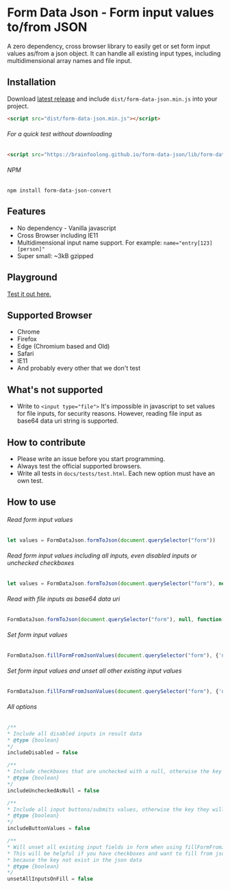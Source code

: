 # Form Data Json - Form input values to/from JSON
A zero dependency, cross browser library to easily get or set form input values as/from a json object. It can handle all existing input types, including multidimensional array names and file input.

## Installation
Download [latest release](https://github.com/brainfoolong/form-data-json/releases/latest) and include `dist/form-data-json.min.js` into your project.
```html
<script src="dist/form-data-json.min.js"></script>
```
###### For a quick test without downloading
```html
<script src="https://brainfoolong.github.io/form-data-json/lib/form-data-json.min.js"></script>
```
###### NPM
```
npm install form-data-json-convert
```

## Features
* No dependency - Vanilla javascript
* Cross Browser including IE11
* Multidimensional input name support. For example: `name="entry[123][person]"`
* Super small: ~3kB gzipped 

## Playground
[Test it out here.](https://brainfoolong.github.io/form-data-json/example/playground.html)

## Supported Browser
* Chrome
* Firefox
* Edge (Chromium based and Old)
* Safari
* IE11
* And probably every other that we don't test

## What's not supported
* Write to `<input type="file">` It's impossible in javascript to set values for file inputs, for security reasons. However, reading file input as base64 data uri string is supported.

## How to contribute
* Please write an issue before you start programming.
* Always test the official supported browsers.
* Write all tests in `docs/tests/test.html`. Each new option must have an own test.

## How to use
###### Read form input values
```javascript
let values = FormDataJson.formToJson(document.querySelector("form"))
``` 
###### Read form input values including all inputs, even disabled inputs or unchecked checkboxes
```javascript
let values = FormDataJson.formToJson(document.querySelector("form"), new FormDataJsonOptions({ includeDisabled: true }))
```
###### Read with file inputs as base64 data uri
```javascript
FormDataJson.formToJson(document.querySelector("form"), null, function(values){})
```

###### Set form input values
```javascript
FormDataJson.fillFormFromJsonValues(document.querySelector("form"), {'name': 'BrainFooLong'})
```
###### Set form input values and unset all other existing input values
```javascript
FormDataJson.fillFormFromJsonValues(document.querySelector("form"), {'name': 'BrainFooLong'}, new FormDataJsonOptions({ unsetAllInputsOnFill: true }))
```
###### All options
```javascript
/**
* Include all disabled inputs in result data
* @type {boolean}
*/
includeDisabled = false

/**
* Include checkboxes that are unchecked with a null, otherwise the key will not exist in result data
* @type {boolean}
*/
includeUncheckedAsNull = false

/**
* Include all input buttons/submits values, otherwise the key they will not exist in result data
* @type {boolean}
*/
includeButtonValues = false

/**
* Will unset all existing input fields in form when using fillFormFromJsonValues
* This will be helpful if you have checkboxes and want to fill from json object, but checkboxes still stay checked 
* because the key not exist in the json data
* @type {boolean}
*/
unsetAllInputsOnFill = false
```